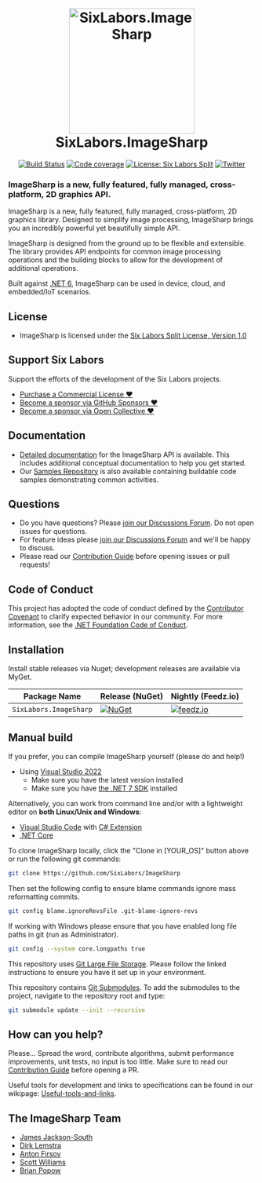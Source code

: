 <h1 align="center">

<img src="https://github.com/SixLabors/Branding/raw/main/icons/imagesharp/sixlabors.imagesharp.svg?sanitize=true" alt="SixLabors.ImageSharp" width="256"/>
<br/>
SixLabors.ImageSharp
</h1>

<div align="center">

[![Build Status](https://img.shields.io/github/actions/workflow/status/SixLabors/ImageSharp/build-and-test.yml?branch=main)](https://github.com/SixLabors/ImageSharp/actions)
[![Code coverage](https://codecov.io/gh/SixLabors/ImageSharp/branch/main/graph/badge.svg)](https://codecov.io/gh/SixLabors/ImageSharp)
[![License: Six Labors Split](https://img.shields.io/badge/license-Six%20Labors%20Split-%23e30183)](https://github.com/SixLabors/ImageSharp/blob/main/LICENSE)
[![Twitter](https://img.shields.io/twitter/url/http/shields.io.svg?style=flat&logo=twitter)](https://twitter.com/intent/tweet?hashtags=imagesharp,dotnet,oss&text=ImageSharp.+A+new+cross-platform+2D+graphics+API+in+C%23&url=https%3a%2f%2fgithub.com%2fSixLabors%2fImageSharp&via=sixlabors)

</div>

### **ImageSharp** is a new, fully featured, fully managed, cross-platform, 2D graphics API. 

ImageSharp is a new, fully featured, fully managed, cross-platform, 2D graphics library. 
Designed to simplify image processing, ImageSharp brings you an incredibly powerful yet beautifully simple API.

ImageSharp is designed from the ground up to be flexible and extensible. The library provides API endpoints for common image processing operations and the building blocks to allow for the development of additional operations.

Built against [.NET 6](https://docs.microsoft.com/en-us/dotnet/standard/net-standard), ImageSharp can be used in device, cloud, and embedded/IoT scenarios.


## License
  
- ImageSharp is licensed under the [Six Labors Split License, Version 1.0](https://github.com/SixLabors/ImageSharp/blob/main/LICENSE)  

## Support Six Labors

Support the efforts of the development of the Six Labors projects. 
 - [Purchase a Commercial License :heart:](https://sixlabors.com/pricing/)
 - [Become a sponsor via GitHub Sponsors :heart:]( https://github.com/sponsors/SixLabors)
 - [Become a sponsor via Open Collective :heart:](https://opencollective.com/sixlabors)

## Documentation

- [Detailed documentation](https://sixlabors.github.io/docs/) for the ImageSharp API is available. This includes additional conceptual documentation to help you get started.
- Our [Samples Repository](https://github.com/SixLabors/Samples/tree/main/ImageSharp) is also available containing buildable code samples demonstrating common activities.

## Questions

- Do you have questions? Please [join our Discussions Forum](https://github.com/SixLabors/ImageSharp/discussions/categories/q-a). Do not open issues for questions.
- For feature ideas please [join our Discussions Forum](https://github.com/SixLabors/ImageSharp/discussions/categories/ideas) and we'll be happy to discuss.  
- Please read our [Contribution Guide](https://github.com/SixLabors/ImageSharp/blob/main/.github/CONTRIBUTING.md) before opening issues or pull requests!

## Code of Conduct  
This project has adopted the code of conduct defined by the [Contributor Covenant](https://contributor-covenant.org/) to clarify expected behavior in our community.
For more information, see the [.NET Foundation Code of Conduct](https://dotnetfoundation.org/code-of-conduct).

## Installation 

Install stable releases via Nuget; development releases are available via MyGet.

| Package Name                   | Release (NuGet) | Nightly (Feedz.io) |
|--------------------------------|-----------------|-----------------|
| `SixLabors.ImageSharp`         | [![NuGet](https://img.shields.io/nuget/v/SixLabors.ImageSharp.svg)](https://www.nuget.org/packages/SixLabors.ImageSharp/) | [![feedz.io](https://img.shields.io/badge/endpoint.svg?url=https%3A%2F%2Ff.feedz.io%2Fsixlabors%2Fsixlabors%2Fshield%2FSixLabors.ImageSharp%2Flatest)](https://f.feedz.io/sixlabors/sixlabors/nuget/index.json) |

## Manual build

If you prefer, you can compile ImageSharp yourself (please do and help!)

- Using [Visual Studio 2022](https://visualstudio.microsoft.com/vs/)
  - Make sure you have the latest version installed
  - Make sure you have [the .NET 7 SDK](https://www.microsoft.com/net/core#windows) installed

Alternatively, you can work from command line and/or with a lightweight editor on **both Linux/Unix and Windows**:

- [Visual Studio Code](https://code.visualstudio.com/) with [C# Extension](https://marketplace.visualstudio.com/items?itemName=ms-vscode.csharp)
- [.NET Core](https://www.microsoft.com/net/core#linuxubuntu)

To clone ImageSharp locally, click the "Clone in [YOUR_OS]" button above or run the following git commands:

```bash
git clone https://github.com/SixLabors/ImageSharp
```

Then set the following config to ensure blame commands ignore mass reformatting commits.

```bash
git config blame.ignoreRevsFile .git-blame-ignore-revs
```

If working with Windows please ensure that you have enabled long file paths in git (run as Administrator).

```bash
git config --system core.longpaths true
```

This repository uses [Git Large File Storage](https://docs.github.com/en/github/managing-large-files/installing-git-large-file-storage). Please follow the linked instructions to ensure you have it set up in your environment.

This repository contains [Git Submodules](https://blog.github.com/2016-02-01-working-with-submodules/). To add the submodules to the project, navigate to the repository root and type:

``` bash
git submodule update --init --recursive
```

## How can you help?

Please... Spread the word, contribute algorithms, submit performance improvements, unit tests, no input is too little. Make sure to read our [Contribution Guide](https://github.com/SixLabors/ImageSharp/blob/main/.github/CONTRIBUTING.md) before opening a PR.

Useful tools for development and links to specifications can be found in our wikipage: [Useful-tools-and-links](https://github.com/SixLabors/ImageSharp/wiki/Useful-tools-and-links).

## The ImageSharp Team

- [James Jackson-South](https://github.com/jimbobsquarepants)
- [Dirk Lemstra](https://github.com/dlemstra)
- [Anton Firsov](https://github.com/antonfirsov)
- [Scott Williams](https://github.com/tocsoft)
- [Brian Popow](https://github.com/brianpopow)




